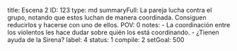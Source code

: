 title:          Escena 2
ID:             123
type:           md
summaryFull:    La pareja lucha contra el grupo, notando que estos luchan de manera coordinada. Consiguen reducirlos y hacerse con uno de ellos.
POV:            0
notes:          - La coordinación entre los violentos les hace dudar sobre quién los está coordinando.
                - ¿Tienen ayuda de la Sirena?
label:          4
status:         1
compile:        2
setGoal:        500


